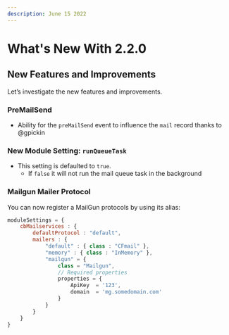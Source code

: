 ```yaml
---
description: June 15 2022
---
```


# What's New With 2.2.0

## New Features and Improvements

Let’s investigate the new features and improvements.

### PreMailSend

* Ability for the `preMailSend` event to influence the `mail` record thanks to @gpickin

### New Module Setting: `runQueueTask`&#x20;

* This setting is defaulted to `true`.&#x20;
  * If `false` it will not run the mail queue task in the background

### Mailgun Mailer Protocol

You can now register a MailGun protocols by using its alias:

```jsx
moduleSettings = {
	cbMailservices : {
		defaultProtocol : "default",
		mailers : {
			"default" : { class : "CFmail" },
			"memory" : { class : "InMemory" },
			"mailgun" = {
				class = "Mailgun",
				// Required properties
				properties = {
					ApiKey  = '123',
					domain  = 'mg.somedomain.com'
				}
			}
		}
	}
}
```

###
